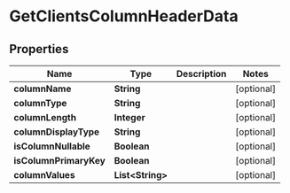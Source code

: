 

# GetClientsColumnHeaderData

## Properties

Name | Type | Description | Notes
------------ | ------------- | ------------- | -------------
**columnName** | **String** |  |  [optional]
**columnType** | **String** |  |  [optional]
**columnLength** | **Integer** |  |  [optional]
**columnDisplayType** | **String** |  |  [optional]
**isColumnNullable** | **Boolean** |  |  [optional]
**isColumnPrimaryKey** | **Boolean** |  |  [optional]
**columnValues** | **List&lt;String&gt;** |  |  [optional]



